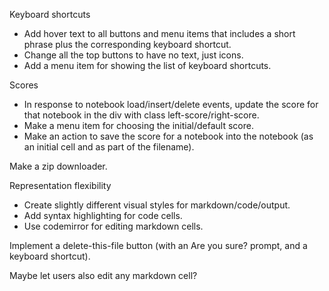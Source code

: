 
Keyboard shortcuts

 * Add hover text to all buttons and menu items that includes a short phrase
   plus the corresponding keyboard shortcut.
 * Change all the top buttons to have no text, just icons.
 * Add a menu item for showing the list of keyboard shortcuts.

Scores

 * In response to notebook load/insert/delete events, update the score for that
   notebook in the div with class left-score/right-score.
 * Make a menu item for choosing the initial/default score.
 * Make an action to save the score for a notebook into the notebook (as an
   initial cell and as part of the filename).

Make a zip downloader.

Representation flexibility

 * Create slightly different visual styles for markdown/code/output.
 * Add syntax highlighting for code cells.
 * Use codemirror for editing markdown cells.

Implement a delete-this-file button (with an Are you sure? prompt, and a
keyboard shortcut).

Maybe let users also edit any markdown cell?
